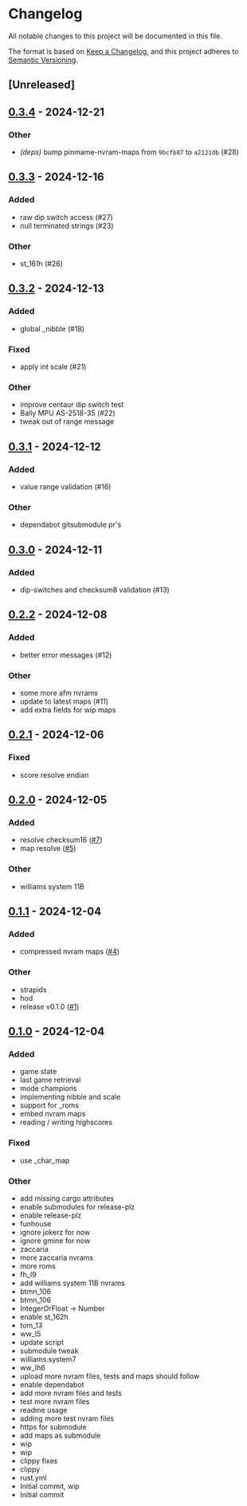 # Changelog

All notable changes to this project will be documented in this file.

The format is based on [Keep a Changelog](https://keepachangelog.com/en/1.0.0/),
and this project adheres to [Semantic Versioning](https://semver.org/spec/v2.0.0.html).

## [Unreleased]

## [0.3.4](https://github.com/francisdb/pinmame-nvram/compare/v0.3.3...v0.3.4) - 2024-12-21

### Other

- *(deps)* bump pinmame-nvram-maps from `9bcfb87` to `a2121db` (#28)

## [0.3.3](https://github.com/francisdb/pinmame-nvram/compare/v0.3.2...v0.3.3) - 2024-12-16

### Added

- raw dip switch access (#27)
- null terminated strings (#23)

### Other

- st_161h (#26)

## [0.3.2](https://github.com/francisdb/pinmame-nvram/compare/v0.3.1...v0.3.2) - 2024-12-13

### Added

- global _nibble (#18)

### Fixed

- apply int scale (#21)

### Other

- improve centaur dip switch test
- Bally MPU AS-2518-35 (#22)
- tweak out of range message

## [0.3.1](https://github.com/francisdb/pinmame-nvram/compare/v0.3.0...v0.3.1) - 2024-12-12

### Added

- value range validation (#16)

### Other

- dependabot gitsubmodule pr's

## [0.3.0](https://github.com/francisdb/pinmame-nvram/compare/v0.2.2...v0.3.0) - 2024-12-11

### Added

- dip-switches and checksum8 validation (#13)

## [0.2.2](https://github.com/francisdb/pinmame-nvram/compare/v0.2.1...v0.2.2) - 2024-12-08

### Added

- better error messages (#12)

### Other

- some more afm nvrams
- update to latest maps (#11)
- add extra fields for wip maps

## [0.2.1](https://github.com/francisdb/pinmame-nvram/compare/v0.2.0...v0.2.1) - 2024-12-06

### Fixed

- score resolve endian

## [0.2.0](https://github.com/francisdb/pinmame-nvram/compare/v0.1.1...v0.2.0) - 2024-12-05

### Added

- resolve checksum16 ([#7](https://github.com/francisdb/pinmame-nvram/pull/7))
- map resolve ([#5](https://github.com/francisdb/pinmame-nvram/pull/5))

### Other

- williams system 11B

## [0.1.1](https://github.com/francisdb/pinmame-nvram/compare/v0.1.0...v0.1.1) - 2024-12-04

### Added

- compressed nvram maps ([#4](https://github.com/francisdb/pinmame-nvram/pull/4))

### Other

- strapids
- hod
- release v0.1.0 ([#1](https://github.com/francisdb/pinmame-nvram/pull/1))

## [0.1.0](https://github.com/francisdb/pinmame-nvram/releases/tag/v0.1.0) - 2024-12-04

### Added

- game state
- last game retrieval
- mode champions
- implementing nibble and scale
- support for _roms
- embed nvram maps
- reading / writing highscores

### Fixed

- use _char_map

### Other

- add missing cargo attributes
- enable submodules for release-plz
- enable release-plz
- funhouse
- ignore jokerz for now
- ignore gmine for now
- zaccaria
- more zaccaria nvrams
- more roms
- fh_l9
- add williams system 11B nvrams
- btmn_106
- btmn_106
- IntegerOrFloat -> Number
- enable st_162h
- tom_13
- ww_l5
- update script
- submodule tweak
- williams.system7
- ww_lh6
- upload more nvram files, tests and maps should follow
- enable dependabot
- add more nvram files and tests
- test more nvram files
- readme usage
- adding more test nvram files
- https for submodule
- add maps as submodule
- wip
- wip
- clippy fixes
- clippy
- rust.yml
- Initial commit, wip
- Initial commit
